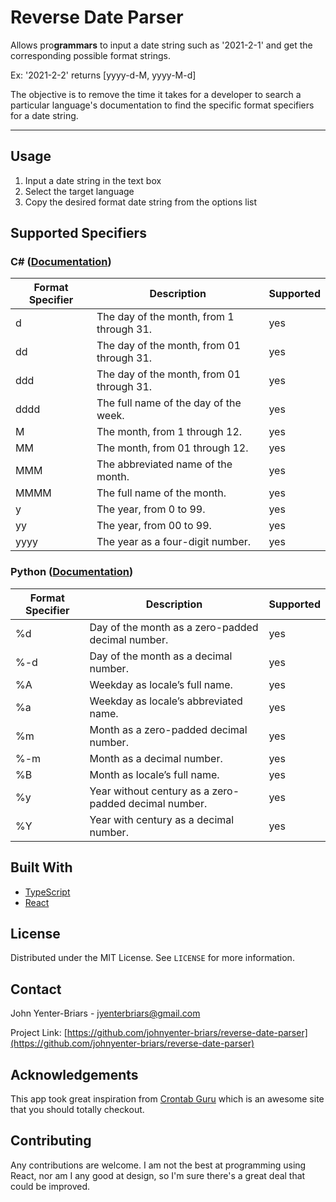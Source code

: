 # Reverse Date Parser

Allows pro**grammars** to input a date string such as '2021-2-1' and get the corresponding possible format strings.

Ex: '2021-2-2' returns [yyyy-d-M, yyyy-M-d]

The objective is to remove the time it takes for a developer to search a particular language's documentation to find the specific format specifiers for a date string.

---

## Usage
1. Input a date string in the text box
2. Select the target language
3. Copy the desired format date string from the options list


## Supported Specifiers

### C# ([Documentation](https://docs.microsoft.com/en-us/dotnet/standard/base-types/custom-date-and-time-format-strings))

| Format Specifier      | Description | Supported
| ----------- | ----------- | ----------- |
| d      | The day of the month, from 1 through 31.       |    yes         |
| dd   | The day of the month, from 01 through 31.        |       yes      |
| ddd   | The day of the month, from 01 through 31.        |      yes       |
| dddd   | The full name of the day of the week.        |     yes        |
| M   | The month, from 1 through 12.        |     yes        |
| MM   | The month, from 01 through 12.        |     yes        |
| MMM   | The abbreviated name of the month.        |   yes          |
| MMMM   | The full name of the month.        |      yes       |
| y   | The year, from 0 to 99.        |       yes      |
| yy   | The year, from 00 to 99.        |    yes         |
| yyyy   | The year as a four-digit number.        |      yes       |

### Python ([Documentation](https://docs.python.org/3/library/datetime.html))
| Format Specifier      | Description | Supported
| ----------- | ----------- | ----------- |
| %d      | Day of the month as a zero-padded decimal number.       |    yes         |
| %-d      | Day of the month as a decimal number.       |    yes         |
| %A      |  	Weekday as locale’s full name.       |    yes         |
| %a      | Weekday as locale’s abbreviated name.       |    yes         |
| %m      | Month as a zero-padded decimal number.       |    yes         |
| %-m      | Month as a decimal number.       |    yes         |
| %B      |  	Month as locale’s full name.       |    yes         |
| %y      | Year without century as a zero-padded decimal number.    |    yes         |
| %Y      |  	Year with century as a decimal number.      |    yes         |

## Built With

- [TypeScript](https://www.typescriptlang.org/)
- [React](https://reactjs.org/)

## License

Distributed under the MIT License. See `LICENSE` for more information.

## Contact

John Yenter-Briars - <jyenterbriars@gmail.com>

Project Link: [https://github.com/johnyenter-briars/reverse-date-parser](https://github.com/johnyenter-briars/reverse-date-parser)

## Acknowledgements

This app took great inspiration from [Crontab Guru](https://crontab.guru) which is an awesome site that you should totally checkout. 
 

## Contributing

Any contributions are welcome. I am not the best at programming using React, nor am I any good at design, so I'm sure there's a great deal that could be improved.